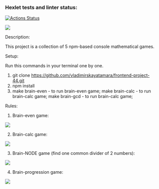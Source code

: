 ### Hexlet tests and linter status:
[![Actions Status](https://github.com/vladimirskayatamara/frontend-project-44/workflows/hexlet-check/badge.svg)](https://github.com/vladimirskayatamara/frontend-project-44/actions)

<a href="https://codeclimate.com/github/vladimirskayatamara/frontend-project-44/maintainability"><img src="https://api.codeclimate.com/v1/badges/ce823a55295468fc5a36/maintainability" /></a>

Description:

This project is a collection of 5 npm-based console mathematical games.

Setup:

Run this commands in your terminal one by one.
1. git clone https://github.com/vladimirskayatamara/frontend-project-44.git
2. npm install
3. make brain-even - to run brain-even game;
   make brain-calc - to run brain-calc game;
   make brain-gcd - to run brain-calc game;


Rules: 
1. Brain-even game: 

<a href="https://asciinema.org/a/XOIyNuw9BRGZQVCCRJR7huYJr" target="_blank"><img src="https://asciinema.org/a/XOIyNuw9BRGZQVCCRJR7huYJr.svg" /></a>

2. Brain-calc game:

<a href="https://asciinema.org/a/HSsBCIHL0W9fDF1T8Axzyxzqi" target="_blank"><img src="https://asciinema.org/a/HSsBCIHL0W9fDF1T8Axzyxzqi.svg" /></a>

3. Brain-NODE game (find one common divider of 2 numbers):

<a href="https://asciinema.org/a/iE28KXzjpZADWccbqC01r6rhN" target="_blank"><img src="https://asciinema.org/a/iE28KXzjpZADWccbqC01r6rhN.svg" /></a>

4. Brain-progression game:

<a href="https://asciinema.org/a/MqHdjLWh8lvf14GJ7SsAq4iEu" target="_blank"><img src="https://asciinema.org/a/MqHdjLWh8lvf14GJ7SsAq4iEu.svg" /></a>
